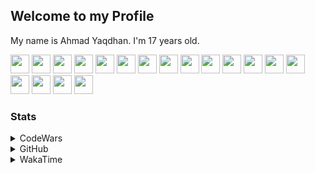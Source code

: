 ## Welcome to my Profile
My name is Ahmad Yaqdhan. I'm 17 years old.

<div>
  <a href="https://typescriptlang.org"><img src="https://cdn.jsdelivr.net/gh/devicons/devicon/icons/typescript/typescript-original.svg" width="30" /></a>
  <a href="https://developer.mozilla.org/en-US/docs/Web/JavaScript"><img src="https://cdn.jsdelivr.net/gh/devicons/devicon/icons/javascript/javascript-original.svg" width="30" /></a>
  <a href="https://go.dev"><img src="https://cdn.jsdelivr.net/gh/devicons/devicon/icons/go/go-original.svg" width="30" /></a>
  <a href="https://nodejs.org"><img src="https://cdn.jsdelivr.net/gh/devicons/devicon/icons/nodejs/nodejs-original.svg" width="30" /></a>
  <a href="https://deno.land"><img src="https://cdn.jsdelivr.net/gh/devicons/devicon/icons/denojs/denojs-original.svg" width="30" /></a>
  <a href="https://reactjs.org"><img src="https://cdn.jsdelivr.net/gh/devicons/devicon/icons/react/react-original.svg" width="30" /></a>
  <a href="https://nextjs.org"><img src="https://cdn.jsdelivr.net/gh/devicons/devicon/icons/nextjs/nextjs-original.svg" width="30" /></a>
  <a href="https://mongodb.com"><img src="https://cdn.jsdelivr.net/gh/devicons/devicon/icons/mongodb/mongodb-original-wordmark.svg" width="30" /></a>
  <a href="https://code.visualstudio.com"><img src="https://cdn.jsdelivr.net/gh/devicons/devicon/icons/vscode/vscode-original.svg" width="30" /></a>
  <a href="https://visualstudio.com"><img src="https://cdn.jsdelivr.net/gh/devicons/devicon/icons/visualstudio/visualstudio-plain.svg" width="30" /></a>
  <a href="https://docs.microsoft.com/en-us/dotnet/csharp"><img src="https://cdn.jsdelivr.net/gh/devicons/devicon/icons/csharp/csharp-original.svg" width="30" /></a>
  <a href="https://dotnet.microsoft.com"><img src="https://cdn.jsdelivr.net/gh/devicons/devicon/icons/dotnetcore/dotnetcore-original.svg" width="30" /></a>
  <a href="https://java.com"><img src="https://cdn.jsdelivr.net/gh/devicons/devicon/icons/java/java-original.svg" width="30" /></a>
  <img src="https://cdn.jsdelivr.net/gh/devicons/devicon/icons/linux/linux-original.svg" width="30" />
  <a href="https://npmjs.com"><img src="https://cdn.jsdelivr.net/gh/devicons/devicon/icons/npm/npm-original-wordmark.svg" width="30" /></a>
  <a href="https://www.r-project.org"><img src="https://cdn.jsdelivr.net/gh/devicons/devicon/icons/r/r-original.svg" width="30" /></a>
  <a href="https://www.rstudio.com"><img src="https://cdn.jsdelivr.net/gh/devicons/devicon/icons/rstudio/rstudio-original.svg" width="30" /></a>
  <a href="https://tailwindcss.com"><img src="https://cdn.jsdelivr.net/gh/devicons/devicon/icons/tailwindcss/tailwindcss-plain.svg" width="30" /></a>
</div>


### Stats
<details>
  <summary>CodeWars</summary>
  <a href="https://www.codewars.com/users/Mednoob"><img src="https://www.codewars.com/users/Mednoob/badges/large" alt="CodeWars Stats"/></a>
</details>

<details>
  <summary>GitHub</summary>
  <a href="https://github.com/Mednoob"><img src="https://github-readme-stats.vercel.app/api?username=Mednoob&show_icons=true&count_private=true&include_all_commits=true&theme=dark" alt="GitHub Stats"/></a>
</details>

<details>
  <summary>WakaTime</summary>
  <p>(reload if the image failed to load)</p>
  <a href="https://wakatime.com/@Mednoob"><img src="https://github-readme-stats.vercel.app/api/wakatime?username=Mednoob&layout=compact&hide=other,ejs,markdown,git%20config,git,jsx,yaml,json&langs_count=15&custom_title=Mednoob%20Stats" alt="WakaTime Stats"/></a>
</details>
